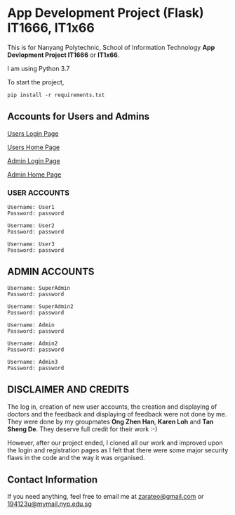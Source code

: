 # App Development Project (Flask) IT1666, IT1x66

This is for Nanyang Polytechnic, School of Information Technology **App Devlopment Project IT1666** or **IT1x66**.

I am using Python 3.7

To start the project, 
```
pip install -r requirements.txt
```

## Accounts for Users and Admins
[Users Login Page](http://127.0.0.1:5000/login)

[Users Home Page](http://127.0.0.1:5000/)


[Admin Login Page](http://127.0.0.1:5000/admin/)

[Admin Home Page](http://127.0.0.1:5000/admin/home)

### USER ACCOUNTS
```
Username: User1
Password: password
```
```
Username: User2
Password: password
```
```
Username: User3
Password: password
```

## ADMIN ACCOUNTS
```
Username: SuperAdmin
Password: password
```
```
Username: SuperAdmin2
Password: password
```
```
Username: Admin
Password: password
```
```
Username: Admin2
Password: password
```
```
Username: Admin3
Password: password
```
## DISCLAIMER AND CREDITS
The log in, creation of new user accounts, the creation and displaying of doctors and the feedback and displaying of feedback were not done by me. They were done by my groupmates <b>Ong Zhen Han</b>, <b>Karen Loh</b> and <b>Tan Sheng De</b>. They deserve full credit for their work :-)

However, after our project ended, I cloned all our work and improved upon the login and registration pages as I felt that there were some major security flaws in the code and the way it was organised.

## Contact Information
If you need anything, feel free to email me at zarateo@gmail.com or 194123u@mymail.nyp.edu.sg
